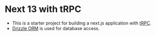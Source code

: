 # Next 13 with tRPC

- This is a starter project for building a next.js application with [tRPC](https://trpc.io).
- [Drizzle ORM](https://orm.drizzle.team) is used for database access.
